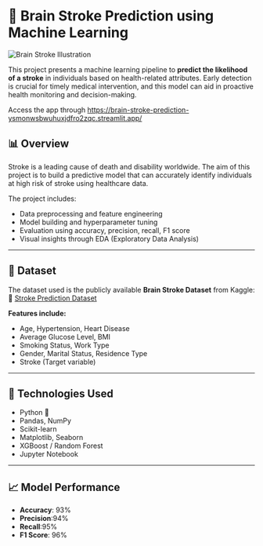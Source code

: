 # 🧠 Brain Stroke Prediction using Machine Learning

![Brain Stroke Illustration](https://upload.wikimedia.org/wikipedia/commons/thumb/6/68/Ischemic_stroke_symptoms.svg/1024px-Ischemic_stroke_symptoms.svg.png)

This project presents a machine learning pipeline to **predict the likelihood of a stroke** in individuals based on health-related attributes. Early detection is crucial for timely medical intervention, and this model can aid in proactive health monitoring and decision-making.

Access the app through 
https://brain-stroke-prediction-ysmonwsbwuhuxjdfro2zqc.streamlit.app/

## 📊 Overview

Stroke is a leading cause of death and disability worldwide. The aim of this project is to build a predictive model that can accurately identify individuals at high risk of stroke using healthcare data.

The project includes:

- Data preprocessing and feature engineering
- Model building and hyperparameter tuning
- Evaluation using accuracy, precision, recall, F1 score
- Visual insights through EDA (Exploratory Data Analysis)

---

## 🧬 Dataset

The dataset used is the publicly available **Brain Stroke Dataset** from Kaggle:  
🔗 [Stroke Prediction Dataset](https://www.kaggle.com/datasets/fedesoriano/stroke-prediction-dataset)

**Features include:**
- Age, Hypertension, Heart Disease
- Average Glucose Level, BMI
- Smoking Status, Work Type
- Gender, Marital Status, Residence Type
- Stroke (Target variable)

---

## 🚀 Technologies Used

- Python 🐍
- Pandas, NumPy
- Scikit-learn
- Matplotlib, Seaborn
- XGBoost / Random Forest
- Jupyter Notebook

---

## 📈 Model Performance



- **Accuracy**: 93%
- **Precision**:94%
- **Recall**:95%
- **F1 Score**: 96%



